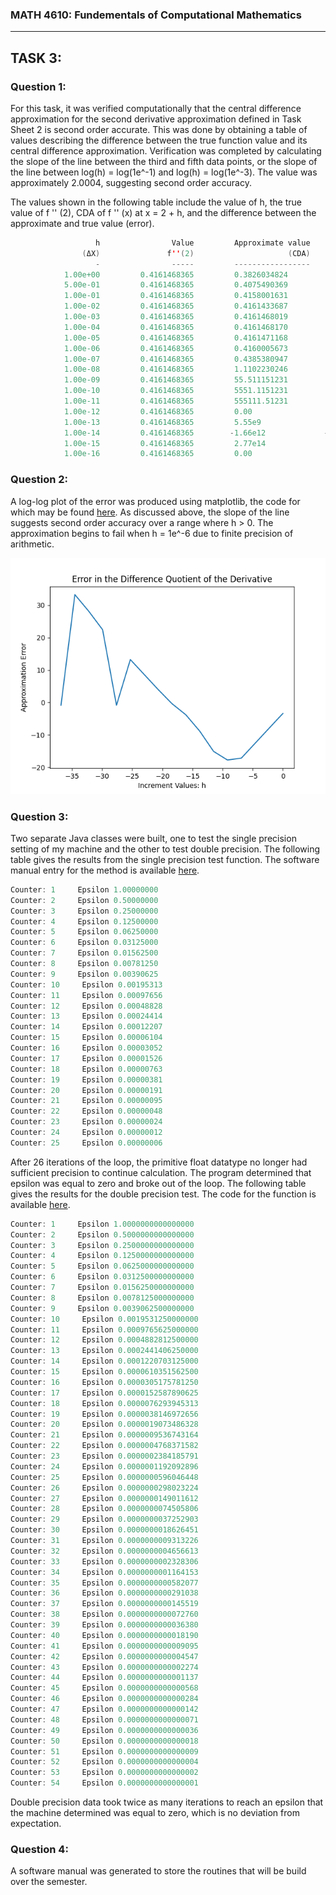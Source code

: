 ### MATH 4610: Fundementals of Computational Mathematics 
***

## TASK 3:

### Question 1:

For this task, it was verified computationally that the central difference approximation for the second derivative approximation defined in Task Sheet 2 is second order accurate. 
This was done by obtaining a table of values describing the difference between the true function value and its central difference approximation. Verification was completed 
by calculating the slope of the line between the third and fifth data points, or the slope of the line between log(h) = log(1e^-1) and log(h) = log(1e^-3). The value was approximately 2.0004, suggesting second order accuracy.

The values shown in the following table include the value of h,
the true value of f '' (2), CDA of f '' (x) at x = 2 + h, and the difference
between the approximate and true value (error). 

```java
                   h                Value         Approximate value                Error
                (ΔX)               f''(2)                     (CDA)       (CDA - cos(2))
                   -                -----         -----------------       --------------
            1.00e+00         0.4161468365         0.3826034824         0.0335433542
            5.00e-01         0.4161468365         0.4075490369         0.0085977997
            1.00e-01         0.4161468365         0.4158001631         0.0003466735
            1.00e-02         0.4161468365         0.4161433687         0.0000034679
            1.00e-03         0.4161468365         0.4161468019         0.0000000346
            1.00e-04         0.4161468365         0.4161468170         0.0000000195
            1.00e-05         0.4161468365         0.4161471168         0.0000002802
            1.00e-06         0.4161468365         0.4160005673         0.0001462692
            1.00e-07         0.4161468365         0.4385380947         0.0223912582
            1.00e-08         0.4161468365         1.1102230246         0.6940761881
            1.00e-09         0.4161468365         55.511151231         55.095004394
            1.00e-10         0.4161468365         5551.1151231         5550.6989762
            1.00e-11         0.4161468365         555111.51231         555111.09616
            1.00e-12         0.4161468365         0.00                 0.4161468365
            1.00e-13         0.4161468365         5.55e9               5.55e9
            1.00e-14         0.4161468365        -1.66e12             -1.66e12
            1.00e-15         0.4161468365         2.77e14              2.77e14
            1.00e-16         0.4161468365         0.00                 0.4161468365
```

### Question 2:

A log-log plot of the error was produced using matplotlib, the code for which may be found [here](https://github.com/HyrumHansen/math4610/blob/main/code/task2/plot.py). As discussed above, the slope of the line suggests second order accuracy over a range where h > 0. The approximation begins to fail when h = 1e^-6 due to finite precision of arithmetic. 

![alt text](images/task2/plot1.png)

### Question 3: 

Two separate Java classes were built, one to test the single precision setting of my machine and the other to test double precision. The following table gives the results from the single precision test function. The software manual entry for the method is available [here](https://github.com/HyrumHansen/math4610/blob/main/code/task3/singlePrecisionEpsilon.md).

```java
Counter: 1     Epsilon 1.00000000
Counter: 2     Epsilon 0.50000000
Counter: 3     Epsilon 0.25000000
Counter: 4     Epsilon 0.12500000
Counter: 5     Epsilon 0.06250000
Counter: 6     Epsilon 0.03125000
Counter: 7     Epsilon 0.01562500
Counter: 8     Epsilon 0.00781250
Counter: 9     Epsilon 0.00390625
Counter: 10     Epsilon 0.00195313
Counter: 11     Epsilon 0.00097656
Counter: 12     Epsilon 0.00048828
Counter: 13     Epsilon 0.00024414
Counter: 14     Epsilon 0.00012207
Counter: 15     Epsilon 0.00006104
Counter: 16     Epsilon 0.00003052
Counter: 17     Epsilon 0.00001526
Counter: 18     Epsilon 0.00000763
Counter: 19     Epsilon 0.00000381
Counter: 20     Epsilon 0.00000191
Counter: 21     Epsilon 0.00000095
Counter: 22     Epsilon 0.00000048
Counter: 23     Epsilon 0.00000024
Counter: 24     Epsilon 0.00000012
Counter: 25     Epsilon 0.00000006
```

After 26 iterations of the loop, the primitive float datatype no longer had sufficient precision to continue calculation. The program determined that epsilon was equal to zero and broke out of the loop. The following table gives the results for the double precision test. The code for the function is available [here](https://github.com/HyrumHansen/math4610/blob/main/code/task3/doublePrecisionEpsilon.md).

```java
Counter: 1     Epsilon 1.0000000000000000
Counter: 2     Epsilon 0.5000000000000000
Counter: 3     Epsilon 0.2500000000000000
Counter: 4     Epsilon 0.1250000000000000
Counter: 5     Epsilon 0.0625000000000000
Counter: 6     Epsilon 0.0312500000000000
Counter: 7     Epsilon 0.0156250000000000
Counter: 8     Epsilon 0.0078125000000000
Counter: 9     Epsilon 0.0039062500000000
Counter: 10     Epsilon 0.0019531250000000
Counter: 11     Epsilon 0.0009765625000000
Counter: 12     Epsilon 0.0004882812500000
Counter: 13     Epsilon 0.0002441406250000
Counter: 14     Epsilon 0.0001220703125000
Counter: 15     Epsilon 0.0000610351562500
Counter: 16     Epsilon 0.0000305175781250
Counter: 17     Epsilon 0.0000152587890625
Counter: 18     Epsilon 0.0000076293945313
Counter: 19     Epsilon 0.0000038146972656
Counter: 20     Epsilon 0.0000019073486328
Counter: 21     Epsilon 0.0000009536743164
Counter: 22     Epsilon 0.0000004768371582
Counter: 23     Epsilon 0.0000002384185791
Counter: 24     Epsilon 0.0000001192092896
Counter: 25     Epsilon 0.0000000596046448
Counter: 26     Epsilon 0.0000000298023224
Counter: 27     Epsilon 0.0000000149011612
Counter: 28     Epsilon 0.0000000074505806
Counter: 29     Epsilon 0.0000000037252903
Counter: 30     Epsilon 0.0000000018626451
Counter: 31     Epsilon 0.0000000009313226
Counter: 32     Epsilon 0.0000000004656613
Counter: 33     Epsilon 0.0000000002328306
Counter: 34     Epsilon 0.0000000001164153
Counter: 35     Epsilon 0.0000000000582077
Counter: 36     Epsilon 0.0000000000291038
Counter: 37     Epsilon 0.0000000000145519
Counter: 38     Epsilon 0.0000000000072760
Counter: 39     Epsilon 0.0000000000036380
Counter: 40     Epsilon 0.0000000000018190
Counter: 41     Epsilon 0.0000000000009095
Counter: 42     Epsilon 0.0000000000004547
Counter: 43     Epsilon 0.0000000000002274
Counter: 44     Epsilon 0.0000000000001137
Counter: 45     Epsilon 0.0000000000000568
Counter: 46     Epsilon 0.0000000000000284
Counter: 47     Epsilon 0.0000000000000142
Counter: 48     Epsilon 0.0000000000000071
Counter: 49     Epsilon 0.0000000000000036
Counter: 50     Epsilon 0.0000000000000018
Counter: 51     Epsilon 0.0000000000000009
Counter: 52     Epsilon 0.0000000000000004
Counter: 53     Epsilon 0.0000000000000002
Counter: 54     Epsilon 0.0000000000000001
```

Double precision data took twice as many iterations to reach an epsilon that the machine determined was equal to zero, which is no deviation from expectation.

### Question 4:

A software manual was generated to store the routines that will be build over the semester. 

